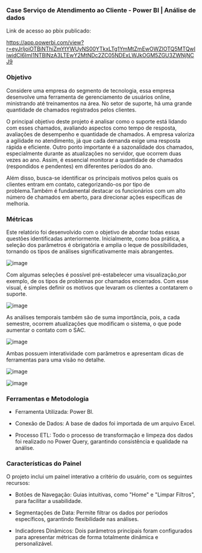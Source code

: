 ### Case Serviço de Atendimento ao Cliente - Power BI | Análise de dados

Link de acesso ao pbix publicado:

https://app.powerbi.com/view?r=eyJrIjoiOTBiNThiZmYtYWUyNS00YTkxLTg1YmMtZmEwOWZlOTQ5MTQwIiwidCI6ImI1NTBlNzA3LTEwY2MtNDc2ZC05NDExLWJkOGM5ZGU3ZWNjNCJ9

### Objetivo 

Considere uma empresa do segmento de tecnologia, essa empresa desenvolve uma ferramenta de gerenciamento de usuários online, ministrando até treinamentos na área. 
No setor de suporte, há uma grande quantidade de chamados registrados pelos clientes.

O principal objetivo deste projeto é analisar como o suporte está lidando com esses chamados, avaliando aspectos como tempo de resposta, avaliações de desempenho e quantidade de chamados. A empresa valoriza a agilidade no atendimento, já que cada demanda exige uma resposta rápida e eficiente.
Outro ponto importante é a sazonalidade dos chamados, especialmente durante as atualizações no servidor, que ocorrem duas vezes ao ano. Assim, é essencial monitorar a quantidade de chamados (respondidos e pendentes) em diferentes períodos do ano.

Além disso, busca-se identificar os principais motivos pelos quais os clientes entram em contato, categorizando-os por tipo de problema.Também é fundamental destacar os funcionários com um alto número de chamados em aberto, para direcionar ações específicas de melhoria.

### Métricas

Este relatório foi desenvolvido com o objetivo de abordar todas essas questões identificadas anteriormente. Inicialmente, como boa prática, a seleção dos parâmetros é obrigatória e amplia o leque de possibilidades, tornando os tipos de análises significativamente mais abrangentes.

![image](https://github.com/user-attachments/assets/91e52698-a865-4247-bece-98805dc0f1f7)

Com algumas seleções é possível pré-estabelecer uma visualização,por exemplo, de os tipos de problemas por chamados encerrados. Com esse visual, é simples definir os motivos que levaram os clientes a contatarem o suporte.

![image](https://github.com/user-attachments/assets/e02f031b-61d4-497a-a0de-14a603c68011)

As análises temporais também são de suma importância, pois, a cada semestre, ocorrem atualizações que modificam o sistema, o que pode aumentar o contato com o SAC.

![image](https://github.com/user-attachments/assets/86d9fc34-737e-44c6-b7cd-73ef2a0262ca)

 Ambas possuem interatividade com parâmetros e apresentam dicas de ferramentas para uma visão no detalhe.
 
![image](https://github.com/user-attachments/assets/e69579e4-adc3-404c-beb1-e499d0e36bee)

![image](https://github.com/user-attachments/assets/2e9412b4-f19e-4604-ba0c-4ec1c2d12a3f)



### Ferramentas e Metodologia
   - Ferramenta Utilizada: Power BI.
  
   - Conexão de Dados: A base de dados foi importada de um arquivo Excel.
  
   - Processo ETL: Todo o processo de transformação e limpeza dos dados foi realizado no Power Query, garantindo consistência e qualidade na análise.
  
### Características do Painel

  O projeto inclui um painel interativo a critério do usuário, com os seguintes recursos:

   - Botões de Navegação: Guias intuitivas, como "Home" e "Limpar Filtros", para facilitar a usabilidade.
  
   - Segmentações de Data: Permite filtrar os dados por períodos específicos, garantindo flexibilidade nas análises.
  
   - Indicadores Dinâmicos: Dois parâmetros principais foram configurados para apresentar métricas de forma totalmente dinâmica e personalizável.
